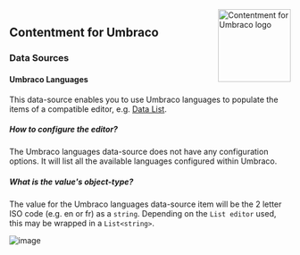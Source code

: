 <img src="../assets/img/logo.png" alt="Contentment for Umbraco logo" title="A state of Umbraco happiness." height="130" align="right">

## Contentment for Umbraco

### Data Sources

#### Umbraco Languages

This data-source enables you to use Umbraco languages to populate the items of a compatible editor, e.g. [Data List](../editors/data-list.md).


##### How to configure the editor?

The Umbraco languages data-source does not have any configuration options. It will list all the available languages configured within Umbraco.


##### What is the value's object-type?

The value for the Umbraco languages data-source item will be the 2 letter ISO code (e.g. en or fr) as a `string`.
Depending on the `List editor` used, this may be wrapped in a `List<string>`.

![image](https://user-images.githubusercontent.com/9142936/196559927-18a7c98c-d842-4b18-84b5-991e0a6ab7c9.png)
